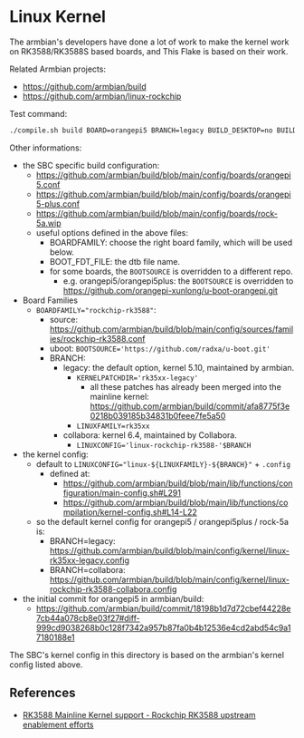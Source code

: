 # Linux Kernel

The armbian's developers have done a lot of work to make the kernel work on RK3588/RK3588S based boards, and This Flake is based on their work.

Related Armbian projects:

- <https://github.com/armbian/build>
- <https://github.com/armbian/linux-rockchip>


Test command:

```bash
./compile.sh build BOARD=orangepi5 BRANCH=legacy BUILD_DESKTOP=no BUILD_MINIMAL=yes KERNEL_CONFIGURE=yes RELEASE=jammy
```

Other informations:

- the SBC specific build configuration:
  - <https://github.com/armbian/build/blob/main/config/boards/orangepi5.conf>
  - <https://github.com/armbian/build/blob/main/config/boards/orangepi5-plus.conf>
  - <https://github.com/armbian/build/blob/main/config/boards/rock-5a.wip>
  - useful options defined in the above files:
    - BOARDFAMILY: choose the right board family, which will be used below.
    - BOOT_FDT_FILE: the dtb file name.
    - for some boards, the `BOOTSOURCE` is overridden to a different repo.
      - e.g. orangepi5/orangepi5plus: the `BOOTSOURCE` is overridden to https://github.com/orangepi-xunlong/u-boot-orangepi.git
- Board Families
  - `BOARDFAMILY="rockchip-rk3588"`:
    - source: https://github.com/armbian/build/blob/main/config/sources/families/rockchip-rk3588.conf
    - uboot: `BOOTSOURCE='https://github.com/radxa/u-boot.git'`
    - BRANCH:
      - legacy: the default option, kernel 5.10, maintained by armbian.
        - `KERNELPATCHDIR='rk35xx-legacy'`
          - all these patches has already been merged into the mainline kernel: https://github.com/armbian/build/commit/afa8775f3e0218b039185b34831b0feee7fe5a50
        - `LINUXFAMILY=rk35xx`
      - collabora: kernel 6.4, maintained by Collabora.
        - `LINUXCONFIG='linux-rockchip-rk3588-'$BRANCH`
- the kernel config:
  - default to `LINUXCONFIG="linux-${LINUXFAMILY}-${BRANCH}"` + `.config`
    - defined at:
      - https://github.com/armbian/build/blob/main/lib/functions/configuration/main-config.sh#L291
      - https://github.com/armbian/build/blob/main/lib/functions/compilation/kernel-config.sh#L14-L22
  - so the default kernel config for orangepi5 / orangepi5plus / rock-5a is:
    - BRANCH=legacy: <https://github.com/armbian/build/blob/main/config/kernel/linux-rk35xx-legacy.config>
    - BRANCH=collabora: <https://github.com/armbian/build/blob/main/config/kernel/linux-rockchip-rk3588-collabora.config>
- the initial commit for orangepi5 in armbian/build:
  - <https://github.com/armbian/build/commit/18198b1d7d72cbef44228e7cb44a078cb8e03f27#diff-999cd9038268b0c128f7342a957b87fa0b4b12536e4cd2abd54c9a17180188e1>

The SBC's kernel config in this directory is based on the armbian's kernel config listed above.

## References

- [RK3588 Mainline Kernel support - Rockchip RK3588 upstream enablement efforts](https://gitlab.collabora.com/hardware-enablement/rockchip-3588/notes-for-rockchip-3588/-/blob/main/mainline-status.md)
